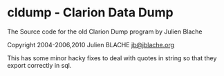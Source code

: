# cldump - Clarion Data Dump
The Source code for the old Clarion Dump program by Julien Blache

Copyright 2004-2006,2010 Julien BLACHE <jb@jblache.org>

This has some minor hacky fixes to deal with quotes in string so that they export correctly in sql.


